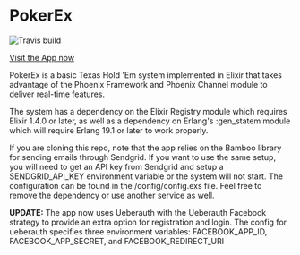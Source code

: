 # PokerEx

![Travis build](https://travis-ci.org/zkayser/poker_ex.svg?branch=master
"Build Status")

[Visit the App now](https://ancient-forest-15148.herokuapp.com/)

PokerEx is a basic Texas Hold 'Em system implemented in Elixir that takes
advantage of the Phoenix Framework and Phoenix Channel module to deliver
real-time features. 

The system has a dependency on the Elixir Registry module which requires 
Elixir 1.4.0 or later, as well as a dependency on Erlang's :gen_statem 
module which will require Erlang 19.1 or later to work properly.

If you are cloning this repo, note that the app relies on the Bamboo
library for sending emails through Sendgrid. If you want to use the same
setup, you will need to get an API key from Sendgrid and setup
a SENDGRID_API_KEY environment variable or the system will not start. The
configuration can be found in the /config/config.exs file. Feel free to
remove the dependency or use another service as well. 

**UPDATE:** The app now uses Ueberauth with the Ueberauth Facebook strategy
to provide an extra option for registration and login. The config for ueberauth
specifies three environment variables: FACEBOOK_APP_ID, FACEBOOK_APP_SECRET, and
FACEBOOK_REDIRECT_URI
